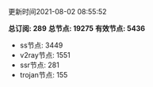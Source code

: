 更新时间2021-08-02 08:55:52

**总订阅: 289**
**总节点: 19275**
**有效节点: 5436**
- ss节点: 3449
- v2ray节点: 1551
- ssr节点: 281
- trojan节点: 155
